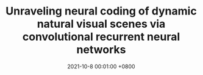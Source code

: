 ---
title:          "Unraveling neural coding of dynamic natural visual scenes via convolutional recurrent neural networks"
date:           2021-10-8 00:01:00 +0800
selected:       false
pub:            <strong>Cell Patterns</strong>
pub_date:       "2021"
cover:          assets/pubpic/Patterns.png
authors:
- <strong>Yajing Zheng</strong> 
- Shanshan Jia
- Zhaofei Yu
- Jian K Liu
- Tiejun Huang
links:
  Paper: https://www.sciencedirect.com/science/article/pii/S2095809922002077
  Code: https://github.com/Zyj061/retina-crnn_model
---